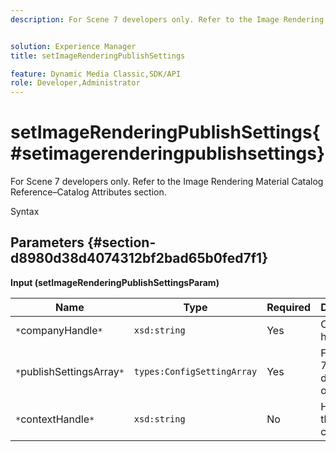 ```yaml
---
description: For Scene 7 developers only. Refer to the Image Rendering Material Catalog Reference–Catalog Attributes section.


solution: Experience Manager
title: setImageRenderingPublishSettings

feature: Dynamic Media Classic,SDK/API
role: Developer,Administrator
---
```


# setImageRenderingPublishSettings{#setimagerenderingpublishsettings}

For Scene 7 developers only. Refer to the Image Rendering Material Catalog Reference–Catalog Attributes section.

 Syntax 

## Parameters {#section-d8980d38d4074312bf2bad65b0fed7f1}

**Input (setImageRenderingPublishSettingsParam)** 

|  Name  | Type  | Required  | Description  |
|---|---|---|---|
|  `*`companyHandle`*`  | `xsd:string`  | Yes  | Company handle.  |
|  `*`publishSettingsArray`*`  | `types:ConfigSettingArray`  | Yes  | For Scene 7 developers only.  |
|  `*`contextHandle`*`  | `xsd:string`  | No  | Handle to the publish context.  |

